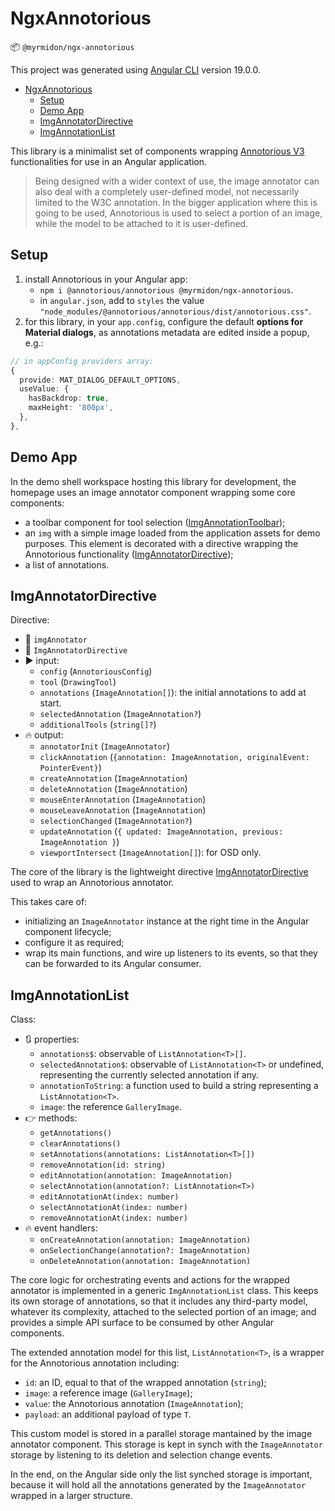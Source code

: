 # NgxAnnotorious

📦 `@myrmidon/ngx-annotorious`

This project was generated using [Angular CLI](https://github.com/angular/angular-cli) version 19.0.0.

- [NgxAnnotorious](#ngxannotorious)
  - [Setup](#setup)
  - [Demo App](#demo-app)
  - [ImgAnnotatorDirective](#imgannotatordirective)
  - [ImgAnnotationList](#imgannotationlist)

This library is a minimalist set of components wrapping [Annotorious V3](https://annotorious.dev/) functionalities for use in an Angular application.

>Being designed with a wider context of use, the image annotator can also deal with a completely user-defined model, not necessarily limited to the W3C annotation. In the bigger application where this is going to be used, Annotorious is used to select a portion of an image, while the model to be attached to it is user-defined.

## Setup

1. install Annotorious in your Angular app:
   - `npm i @annotorious/annotorious @myrmidon/ngx-annotorious`.
   - in `angular.json`, add to `styles` the value `"node_modules/@annotorious/annotorious/dist/annotorious.css"`.
2. for this library, in your `app.config`, configure the default **options for Material dialogs**, as annotations metadata are edited inside a popup, e.g.:

```ts
// in appConfig providers array:
{
  provide: MAT_DIALOG_DEFAULT_OPTIONS,
  useValue: {
    hasBackdrop: true,
    maxHeight: '800px',
  },
},
```

## Demo App

In the demo shell workspace hosting this library for development, the homepage uses an image annotator component wrapping some core components:

- a toolbar component for tool selection ([ImgAnnotationToolbar](./projects/myrmidon/ngx-annotorious/src/lib/components/img-annotator-toolbar/img-annotator-toolbar.component.ts));
- an `img` with a simple image loaded from the application assets for demo purposes. This element is decorated with a directive wrapping the Annotorious functionality ([ImgAnnotatorDirective](./projects/myrmidon/ngx-annotorious/src/lib/directives/img-annotator.directive.ts));
- a list of annotations.

## ImgAnnotatorDirective

Directive:

- 🚩 `imgAnnotator`
- 🔑 `ImgAnnotatorDirective`
- ▶️ input:
  - `config` (`AnnotoriousConfig`)
  - `tool` (`DrawingTool`)
  - `annotations` (`ImageAnnotation[]`): the initial annotations to add at start.
  - `selectedAnnotation` (`ImageAnnotation?`)
  - `additionalTools` (`string[]?`)
- 🔥 output:
  - `annotatorInit` (`ImageAnnotator`)
  - `clickAnnotation` (`{annotation: ImageAnnotation, originalEvent: PointerEvent}`)
  - `createAnnotation` (`ImageAnnotation`)
  - `deleteAnnotation` (`ImageAnnotation`)
  - `mouseEnterAnnotation` (`ImageAnnotation`)
  - `mouseLeaveAnnotation` (`ImageAnnotation`)
  - `selectionChanged` (`ImageAnnotation?`)
  - `updateAnnotation` (`{ updated: ImageAnnotation, previous: ImageAnnotation }`)
  - `viewportIntersect` (`ImageAnnotation[]`): for OSD only.

The core of the library is the lightweight directive [ImgAnnotatorDirective](./projects/myrmidon/ngx-annotorious/src/lib/directives/img-annotator.directive.ts) used to wrap an Annotorious annotator.

This takes care of:

- initializing an `ImageAnnotator` instance at the right time in the Angular component lifecycle;
- configure it as required;
- wrap its main functions, and wire up listeners to its events, so that they can be forwarded to its Angular consumer.

## ImgAnnotationList

Class:

- 🔃 properties:
  - `annotations$`: observable of `ListAnnotation<T>[]`.
  - `selectedAnnotation$`: observable of `ListAnnotation<T>` or undefined, representing the currently selected annotation if any.
  - `annotationToString`: a function used to build a string representing a `ListAnnotation<T>`.
  - `image`: the reference `GalleryImage`.
- 👉 methods:
  - `getAnnotations()`
  - `clearAnnotations()`
  - `setAnnotations(annotations: ListAnnotation<T>[])`
  - `removeAnnotation(id: string)`
  - `editAnnotation(annotation: ImageAnnotation)`
  - `selectAnnotation(annotation?: ListAnnotation<T>)`
  - `editAnnotationAt(index: number)`
  - `selectAnnotationAt(index: number)`
  - `removeAnnotationAt(index: number)`
- 🔥 event handlers:
  - `onCreateAnnotation(annotation: ImageAnnotation)`
  - `onSelectionChange(annotation?: ImageAnnotation)`
  - `onDeleteAnnotation(annotation: ImageAnnotation)`

The core logic for orchestrating events and actions for the wrapped annotator is implemented in a generic `ImgAnnotationList` class. This keeps its own storage of annotations, so that it includes any third-party model, whatever its complexity, attached to the selected portion of an image; and provides a simple API surface to be consumed by other Angular components.

The extended annotation model for this list, `ListAnnotation<T>`, is a wrapper for the Annotorious annotation including:

- `id`: an ID, equal to that of the wrapped annotation (`string`);
- `image`: a reference image (`GalleryImage`);
- `value`: the Annotorious annotation (`ImageAnnotation`);
- `payload`: an additional payload of type `T`.

This custom model is stored in a parallel storage mantained by the image annotator component. This storage is kept in synch with the `ImageAnnotator` storage by listening to its deletion and selection change events.

In the end, on the Angular side only the list synched storage is important, because it will hold all the annotations generated by the `ImageAnnotator` wrapped in a larger structure.
